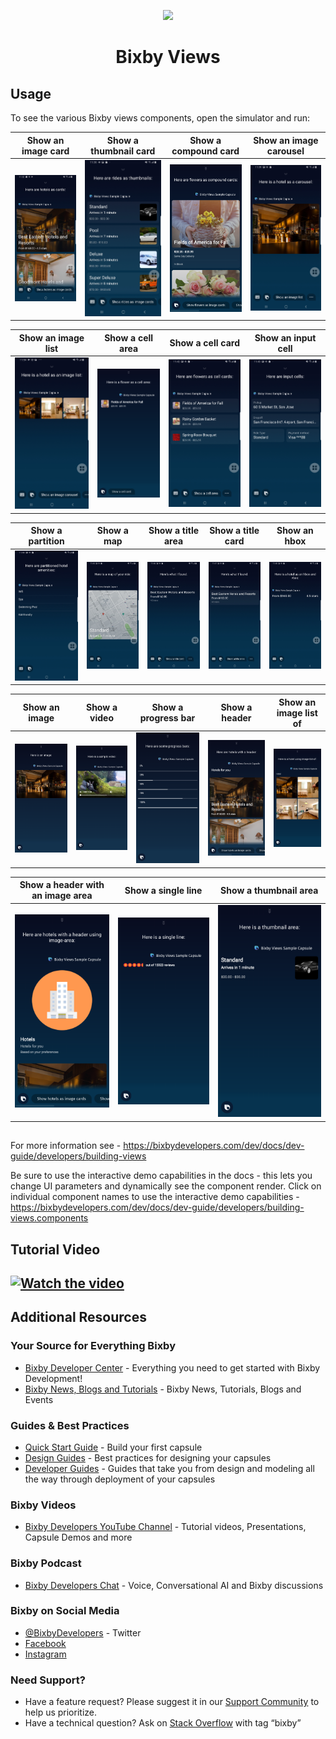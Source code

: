<p align="Center">
  <img src="https://bixbydevelopers.com/dev/docs-assets/resources/dev-guide/bixby_logo_github-11221940070278028369.png">
    <br/>
  <h1 align="Center">Bixby Views</h1>
</p>

## Usage

To see the various Bixby views components, open the simulator and run:

| Show an image card | Show a thumbnail card | Show a compound card | Show an image carousel |
| --- | --- | --- | --- |
| ![an image card screenshot](screenshots/Image_card_Bixby_Voice.jpg) | ![a thumbnail card screenshot](screenshots/Thumbnail_card_Bixby_Voice.jpg) | ![a compound card screenshot](screenshots/Compound_card_Bixby_Voice.png) | ![an image carousel screenshot](screenshots/Image_carousel_Bixby_Voice.jpg) |

| Show an image list | Show a cell area | Show a cell card | Show an input cell |
| --- | --- | --- | --- |
 | ![an image list screenshot](screenshots/Image_list_Bixby_Voice.jpg) | ![a cell area screenshot](screenshots/Cell_area_Bixby_Voice.png) | ![a cell card screenshot](screenshots/Cell_card_Bixby_Voice.jpg) | ![an input cell screenshot](screenshots/Input_cell_Bixby_Voice.jpg) |


| Show a partition | Show a map | Show a title area | Show a title card | Show an hbox |
| --- | --- | --- | --- | --- |
| ![a partition screenshot](screenshots/Partition_Bixby_Voice.jpg) | ![a map screenshot](screenshots/Map_Bixby_Voice.jpg) | ![a title area screenshot](screenshots/Title_area_Bixby_Voice.jpg) | ![a title card screenshot](screenshots/Title_card_Bixby_Voice.jpg) | ![an hbox screenshot](screenshots/Hbox_Bixby_Voice.jpg) |

| Show an image | Show a video | Show a progress bar | Show a header | Show an image list of |
| --- | --- | --- | --- | --- |
| ![an image screenshot](screenshots/Image_Bixby_Voice.png) | ![a video screenshot](screenshots/Video_Bixby_Voice.png) | ![a progress bar screenshot](screenshots/Progress_Bar_Bixby_Voice.png) | ![a header screenshot](screenshots/Header_Bixby_Voice.png) | ![an image list of](screenshots/Image_List_Of_Bixby_Voice.png) |

| Show a header with an image area | Show a single line | Show a thumbnail area
| --- | --- | --- |
| ![a header with image area screenshot](screenshots/Header_Image_Area_Bixby_Voice.png) | ![a single line screenshot](screenshots/Single_Line_Bixby_Voice.png) |  ![a thumbnail area screenshot](screenshots/Thumbnail_Area_Bixby_Voice.png)

##

For more information see - https://bixbydevelopers.com/dev/docs/dev-guide/developers/building-views

Be sure to use the interactive demo capabilities in the docs - this lets you change UI parameters and dynamically see the component render. Click on individual component names to use the interactive demo capabilities - https://bixbydevelopers.com/dev/docs/dev-guide/developers/building-views.components

## Tutorial Video
[![Watch the video](http://i3.ytimg.com/vi/Abwc1tK0uZA/hqdefault.jpg)](https://youtu.be/Abwc1tK0uZA)
---

## Additional Resources

### Your Source for Everything Bixby
* [Bixby Developer Center](http://bixbydevelopers.com) - Everything you need to get started with Bixby Development!
* [Bixby News, Blogs and Tutorials](https://bixby.developer.samsung.com/) - Bixby News, Tutorials, Blogs and Events

### Guides & Best Practices
* [Quick Start Guide](https://bixbydevelopers.com/dev/docs/get-started/quick-start) - Build your first capsule
* [Design Guides](https://bixbydevelopers.com/dev/docs/dev-guide/design-guides) - Best practices for designing your capsules
* [Developer Guides](https://bixbydevelopers.com/dev/docs/dev-guide/developers) - Guides that take you from design and modeling all the way through deployment of your capsules

### Bixby Videos
* [Bixby Developers YouTube Channel](https://www.youtube.com/c/bixbydevelopers) - Tutorial videos, Presentations, Capsule Demos and more

### Bixby Podcast
* [Bixby Developers Chat](http://bixbydev.buzzsprout.com/) - Voice, Conversational AI and Bixby discussions 

### Bixby on Social Media
* [@BixbyDevelopers](https://twitter.com/bixbydevelopers) - Twitter
* [Facebook](https://facebook.com/BixbyDevelopers)
* [Instagram](https://www.instagram.com/bixbydevelopers/)

### Need Support?
* Have a feature request? Please suggest it in our [Support Community](https://support.bixbydevelopers.com/hc/en-us/community/topics/360000183273-Feature-Requests) to help us prioritize.
* Have a technical question? Ask on [Stack Overflow](https://stackoverflow.com/questions/tagged/bixby) with tag “bixby”
